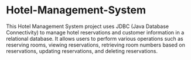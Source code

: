 # Hotel-Management-System
This Hotel Management System project uses JDBC (Java Database Connectivity) to manage hotel reservations and customer information in a relational database. It allows users to perform various operations such as reserving rooms, viewing reservations, retrieving room numbers based on reservations, updating reservations, and deleting reservations.
